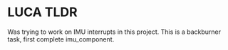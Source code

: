 # LUCA TLDR
Was trying to work on IMU interrupts in this project. This is a backburner task, first complete imu_component.

